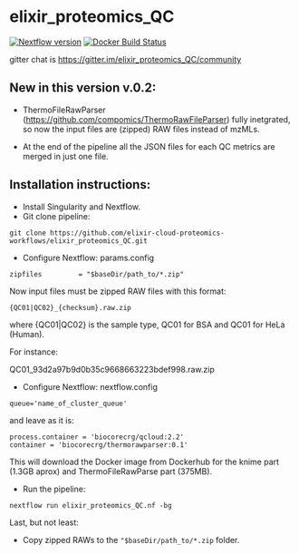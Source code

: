 # elixir_proteomics_QC
[![Nextflow version](https://img.shields.io/badge/nextflow-%E2%89%A50.31.0-brightgreen.svg)](https://www.nextflow.io/)
[![Docker Build Status](https://img.shields.io/docker/automated/biocorecrg/qcloud.svg)](https://cloud.docker.com/u/biocorecrg/repository/docker/biocorecrg/qcloud/builds)

gitter chat is https://gitter.im/elixir_proteomics_QC/community

## New in this version v.0.2: 

* ThermoFileRawParser (https://github.com/compomics/ThermoRawFileParser) fully inetgrated, so now the input files are (zipped) RAW files instead of mzMLs. 

* At the end of the pipeline all the JSON files for each QC metrics are merged in just one file. 

## Installation instructions: 

* Install Singularity and Nextflow.
* Git clone pipeline: 

```
git clone https://github.com/elixir-cloud-proteomics-workflows/elixir_proteomics_QC.git
```

* Configure Nextflow: params.config 

```
zipfiles         = "$baseDir/path_to/*.zip"
```

Now input files must be zipped RAW files with this format: 

```
{QC01|QC02}_{checksum}.raw.zip 
```

where {QC01|QC02} is the sample type, QC01 for BSA and QC01 for HeLa (Human). 

For instance: 

QC01_93d2a97b9d0b35c9668663223bdef998.raw.zip

* Configure Nextflow: nextflow.config 

```
queue='name_of_cluster_queue'
```
and leave as it is: 

```
process.container = 'biocorecrg/qcloud:2.2'
container = 'biocorecrg/thermorawparser:0.1'
```

This will download the Docker image from Dockerhub for the knime part (1.3GB aprox) and ThermoFileRawParse part (375MB). 

* Run the pipeline: 

```
nextflow run elixir_proteomics_QC.nf -bg
```
Last, but not least: 

* Copy zipped RAWs to the `"$baseDir/path_to/*.zip` folder. 
